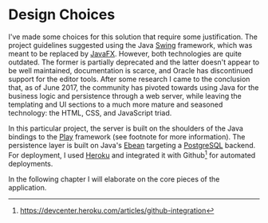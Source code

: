# Design Choices

I've made some choices for this solution that require some justification. The
project guidelines suggested using the Java [Swing] framework, which was meant
to be replaced by [JavaFX]. However, both technologies are quite outdated. The
former is partially deprecated and the latter doesn't appear to be well
maintained, documentation is scarce, and Oracle has discontinued support for
the editor tools. After some research I came to the conclusion that, as of June
2017, the community has pivoted towards using Java for the business logic and
persistence through a web server, while leaving the templating and UI sections
to a much more mature and seasoned technology: the HTML, CSS, and JavaScript
triad.

In this particular project, the server is built on the shoulders of the Java
bindings to the [Play] framework (see footnote for more information). The
persistence layer is built on Java's [Ebean] targeting a [PostgreSQL] backend.
For deployment, I used [Heroku] and integrated it with Github[^1] for automated
deployments.

In the following chapter I will elaborate on the core pieces of the application.

[Swing]: https://www.wikiwand.com/en/Swing_(Java)
[JavaFX]: https://www.wikiwand.com/en/JavaFX
[Play]: https://playframework.com
[Ebean]: http://ebean-orm.github.io/
[PostgreSQL]: https://www.postgresql.org
[Heroku]: https://heroku.com
[^1]: https://devcenter.heroku.com/articles/github-integration
